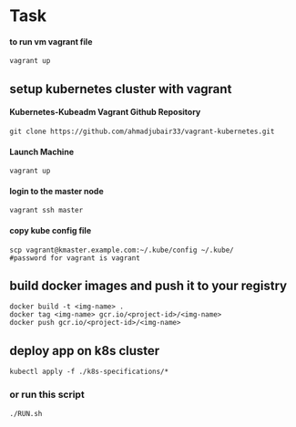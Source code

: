 # Task

#### to run vm vagrant file 
```
vagrant up
```

## setup kubernetes cluster with vagrant
#### Kubernetes-Kubeadm Vagrant Github Repository
```
git clone https://github.com/ahmadjubair33/vagrant-kubernetes.git
```
#### Launch Machine
```
vagrant up
```
#### login to the master node
```
vagrant ssh master
```
#### copy kube config file 
```
scp vagrant@kmaster.example.com:~/.kube/config ~/.kube/
#password for vagrant is vagrant
```

## build docker images  and push it to your registry
```
docker build -t <img-name> .
docker tag <img-name> gcr.io/<project-id>/<img-name>
docker push gcr.io/<project-id>/<img-name>
```

## deploy app on k8s cluster
```
kubectl apply -f ./k8s-specifications/*
```

### or run this script
```
./RUN.sh
```

